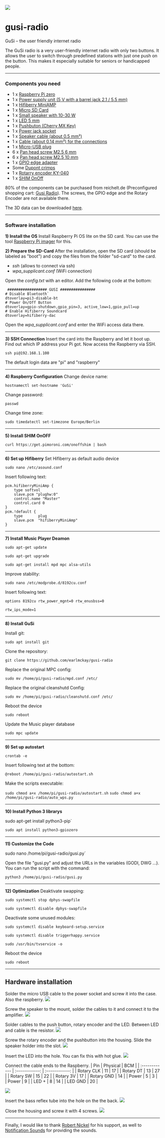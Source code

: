 ![](images/gusi-radio_panorama_3d.jpg)

# gusi-radio

GuSi – the user friendly internet radio

The GuSi radio is a very user-friendly internet radio with only two buttons. It allows the user to switch through predefined stations with just one push on the button. This makes it especially suitable for seniors or handicapped people.

------------

### Components you need

 - 1 x [Raspberry Pi zero](https://www.reichelt.de/de/de/raspberry-pi-zero-wh-v-1-1-1-ghz-512-mb-ram-wlan-bt-rasp-pi-zero-wh-p222531.html?&nbc=1)
 - 1 x [Power supply unit (5 V with a barrel jack 2.1 / 5.5 mm)](https://www.reichelt.de/de/de/steckernetzteil-12-w-5-v-2-4-a-ea1012ahes501-p293278.html?&nbc=1)
 - 1 x [Hifiberry MiniAMP](https://www.reichelt.de/de/de/raspberry-pi-shield-hifiberry-miniamp-rpi-hb-mini-amp-p191036.html?&nbc=1)
 - 1 x [Micro SD Card](https://www.reichelt.de/de/de/microsdhc-speicherkarte-16gb-sandisk-ultra-sdsquar016ggn6ma-p214843.html?&nbc=1)
 - 1 x [Small speaker with 10-30 W](https://www.reichelt.de/de/de/breitbandlautsprecher-fr-8-ta-10-w-4-ohm-vis-2402-p239748.html?&nbc=1)
 - 1 x [LED 5 mm](https://www.reichelt.de/de/de/led-5-mm-bedrahtet-kaltweiss-7150-mcd-50--led-el-5-7150kw-p164206.html?&nbc=1)
 - 1 x [Pushbuton (Cherry MX Key)](https://www.reichelt.de/de/de/cherry-mx-blue-keyswitch-cherry-mx1a-e1nn-p202569.html?&nbc=1)
 - 1 x [Power jack socket](https://www.reichelt.de/de/de/einbaubuchse-zentraleinbau-aussen-5-6-mm-innen-2-1-mm-hebl-21-p8524.html?&nbc=1)
 - 1 x [Speaker cable (about 0.5 mm²)](https://www.reichelt.de/de/de/zwillingslitze-flexibel-2x0-5mm-5m-ring-la-205-5-p9816.html?&nbc=1)
 - 1 x [Cable (about 0.14 mm²) for the connections](https://www.reichelt.de/de/de/kupferlitze-isoliert-10-m-1-x-0-14-mm-schwarz-litze-sw-p10298.html?&nbc=1)
 - 1 x [Micro-USB plug](https://www.reichelt.de/de/de/micro-usb-stecker-typ-b-5-polig-usb-micro-st-p124013.html?&nbc=1)
 - 6 x [Pan head screw M2.5 6 mm](https://www.ebay.de/itm/251411230965?_trkparms=ispr%3D1&hash=item3a8946f0f5:g:FYEAAOxydlFSrMWA&amdata=enc%3AAQAGAAACoPYe5NmHp%252B2JMhMi7yxGiTJkPrKr5t53CooMSQt2orsSg3Ye8yTWgOW7pmE1t838dpsBclJk1M3ulJ%252FglBcTmXJX3%252BzRg0H2INadil%252BBp%252Fk%252BZY%252FI%252BR%252F5uJ0EoVAWur4JjuGs48Sg2KLeW%252BfF%252BaRPvEHQ%252BzfUq68tp6TKcf7bCp9xiAAHtK88EaOCE1ueldkUDYmH4i8crB%252FNoDd%252FMtRoHkRWLuQ9FRKNjTqua7zyMzCPcVT3KLCta8zEheq0RPYYOmW1KYRUcVc8eYGLXTMeVa34MfFfNdfN%252BJLqZ%252FhhrtV9OKFQBVq9rM%252BdgimLALmkp2xAwklhRJH1H56gfWjoghc5vMG%252BWp2FME5AeQVpADuWC4NRhHTI8E2GP2UI3426VWVQ9uDTMaJUJ6CMK%252Bgg2IAHQ8dNrA3CwlagbuB%252BGRI3r7vCTXbZx5zsRvjkw01GdeczQCdYotA4mJT6m3T9hXuC446gixqgCcNtCJgFHcsCZC2ai7Qfpq%252BmDMa1qJIU%252B4uXGY%252FV2qJ%252FNIkIldPFcwT7xgwRo0S9J72iEKf5tXg1HrZDxsTRWiYRuVDTdrnJP%252BudIqH%252BWO8YY15q4CSu8%252B72q5oVHwHFwDZGGdsRnCwRx3Zav9bpc9RcGap60Pxd8%252Bp4ZQC9uirkEFsw4lBKgdRFdYhK9MwP6aXsDw4SPjIIDSq%252F5uiRel%252BMiOHdVQwlR4L35UQMTlZDyR2QpdY%252FwbGfzO%252B%252BBo3RtbwAMmGnVGD3nx9aTrr2uwRYrrmjgXakt5l6IL3xSxt5IvMYZE%252BO6gBad9VLLtI4np1qGjoLGWHx35NqyfM45ATQvCoV6Yu4xOaQVz%252FNVph4NcoSQ1RVz%252Fm4TdMZrDx%252FscbNagSiyy1JZUXA6Z0GmcfdOqJ1ItIFsQ%253D%253D%7Cclp%3A2334524%7Ctkp%3ABFBMyJyE5c1f)
 - 6 x [Pan head screw M2.5 10 mm](https://www.ebay.de/itm/251411230965?_trkparms=ispr%3D1&hash=item3a8946f0f5:g:FYEAAOxydlFSrMWA&amdata=enc%3AAQAGAAACoPYe5NmHp%252B2JMhMi7yxGiTJkPrKr5t53CooMSQt2orsSg3Ye8yTWgOW7pmE1t838dpsBclJk1M3ulJ%252FglBcTmXJX3%252BzRg0H2INadil%252BBp%252Fk%252BZY%252FI%252BR%252F5uJ0EoVAWur4JjuGs48Sg2KLeW%252BfF%252BaRPvEHQ%252BzfUq68tp6TKcf7bCp9xiAAHtK88EaOCE1ueldkUDYmH4i8crB%252FNoDd%252FMtRoHkRWLuQ9FRKNjTqua7zyMzCPcVT3KLCta8zEheq0RPYYOmW1KYRUcVc8eYGLXTMeVa34MfFfNdfN%252BJLqZ%252FhhrtV9OKFQBVq9rM%252BdgimLALmkp2xAwklhRJH1H56gfWjoghc5vMG%252BWp2FME5AeQVpADuWC4NRhHTI8E2GP2UI3426VWVQ9uDTMaJUJ6CMK%252Bgg2IAHQ8dNrA3CwlagbuB%252BGRI3r7vCTXbZx5zsRvjkw01GdeczQCdYotA4mJT6m3T9hXuC446gixqgCcNtCJgFHcsCZC2ai7Qfpq%252BmDMa1qJIU%252B4uXGY%252FV2qJ%252FNIkIldPFcwT7xgwRo0S9J72iEKf5tXg1HrZDxsTRWiYRuVDTdrnJP%252BudIqH%252BWO8YY15q4CSu8%252B72q5oVHwHFwDZGGdsRnCwRx3Zav9bpc9RcGap60Pxd8%252Bp4ZQC9uirkEFsw4lBKgdRFdYhK9MwP6aXsDw4SPjIIDSq%252F5uiRel%252BMiOHdVQwlR4L35UQMTlZDyR2QpdY%252FwbGfzO%252B%252BBo3RtbwAMmGnVGD3nx9aTrr2uwRYrrmjgXakt5l6IL3xSxt5IvMYZE%252BO6gBad9VLLtI4np1qGjoLGWHx35NqyfM45ATQvCoV6Yu4xOaQVz%252FNVph4NcoSQ1RVz%252Fm4TdMZrDx%252FscbNagSiyy1JZUXA6Z0GmcfdOqJ1ItIFsQ%253D%253D%7Cclp%3A2334524%7Ctkp%3ABFBMyJyE5c1f)
 - 1 x [GPIO edge adapter](https://www.berrybase.de/neu/gpio-edge-erweiterung-gpio-adapter-f-252-r-raspberry-pi?c=2413)
 - Some [Dupont crimps](https://www.reichelt.de/de/de/entwicklerboards-dupont-crimp-set-610-teilig-debo-set-dupont-p279901.html?&nbc=1)
 - 1 x [Rotarry encoder KY-040](https://www.berrybase.de/bauelemente/passive-bauelemente/potentiometer/drehimpulsgeber/drehregler/rotary-encoder-mit-breakoutboard)
 - 1 x [SHIM OnOff](https://www.reichelt.de/de/de/raspberry-pi-shield-onoff-shim-rpi-shd-onoff-p272023.html?&nbc=1)

80% of the components can be purchased from reichelt.de (Preconfigured shopping cart: [Gusi Radio](https://www.reichelt.de/my/1832192 "Gusi Radio")). The screws, the GPIO edge and the Rotary Encoder are not available there.

The 3D data can be downloaded [here](https://www.thingiverse.com/thing:4823464 "Thingiverse").

------------

### Software installation

 **1) Install the OS**
 Install Raspberry Pi OS lite on the SD card. You can use the tool [Raspberry Pi imager](https://www.raspberrypi.org/software/ "Raspberry Pi imager") for this.

  **2) Prepare the SD-Card**
After the installation, open the SD card (should be labeled as "boot") and copy the files from the folder "sd-card" to the card.
- *ssh* (allows to connect via ssh)
- *wpa_supplicant.conf* (WiFi connection)


Open the *config.txt* with an editor. Add the following code at the bottom:
```
 ################## GUSI ################
# Disable Bluetooth`
dtoverlay=pi3-disable-bt
# Power On/Off Button
dtoverlay=gpio-shutdown,gpio_pin=3, active_low=1,gpio_pull=up
# Enable Hifiberry Soundcard
dtoverlay=hifiberry-dac
```

Open the *wpa_supplicant.conf*  and enter the WiFi access data there.

------------


  **3) SSH Connection**
Insert the card into the Raspberry and let it boot up. Find out which IP address your Pi got. Now access the Raspberry via SSH.

`ssh pi@192.168.1.100`

The default login data are "pi" and "raspberry"

------------


  **4) Raspberry Configuration**
Change device name:

`hostnamectl set-hostname 'GuSi'`

Change password:

`passwd`

Change time zone:

`sudo timedatectl set-timezone Europe/Berlin`

------------

  **5) Install SHIM OnOFF**

`curl https://get.pimoroni.com/onoffshim | bash`

------------

  **6) Set up Hifiberry**
Set Hifiberry as default audio device

`sudo nano /etc/asound.conf`

Insert following text:
```
pcm.hifiberryMiniAmp {
    type softvol
    slave.pcm "plughw:0"
    control.name "Master"
    control.card 0
}
pcm.!default {
    type       plug
    slave.pcm  "hifiberryMiniAmp"
}
```

------------


  **7) Install Music Player Deamon**
  
`sudo apt-get update`

`sudo apt-get upgrade`

`sudo apt-get install mpd mpc alsa-utils`

Improve stability:

`sudo nano /etc/modprobe.d/8192cu.conf`

Insert following text:
```
options 8192cu rtw_power_mgnt=0 rtw_enusbss=0

rtw_ips_mode=1

```

------------

  **8) Install GuSi**

Install git:

`sudo apt install git`

Clone the repository:

`git clone https://github.com/earlmckay/gusi-radio`

Replace the original MPC config:

`sudo mv /home/pi/gusi-radio/mpd.conf /etc/`

Replace the original cleanshutd Config:

`sudo mv /home/pi/gusi-radio/cleanshutd.conf /etc/`

Reboot the device

`sudo reboot`

Update the Music player database

`sudo mpc update`

------------


  **9) Set up autostart**

`crontab -e`

Insert following text at the bottom:
```
@reboot /home/pi/gusi-radio/autostart.sh
```

Make the scripts executable:

`sudo chmod a+x /home/pi/gusi-radio/autostart.sh`
`sudo chmod a+x /home/pi/gusi-radio/auto_wps.py`

------------


  **10) Install Python 3 librarys**

sudo apt-get install python3-pip`

`sudo apt install python3-gpiozero`


------------

  **11) Customize the Code**

sudo nano /home/pi/gusi-radio/gusi.py`

Open the file "gusi.py" and adjust the URLs in the variables (GODI, DWG ...).
You can run the script with the command:

`python3 /home/pi/gusi-radio/gusi.py`

------------


  **12) Optimization**
Deaktivate swapping:

`sudo systemctl stop dphys-swapfile`

`sudo systemctl disable dphys-swapfile`

Deactivate some unused modules:

`sudo systemctl disable keyboard-setup.service`

`sudo systemctl disable triggerhappy.service`

`sudo /usr/bin/tvservice -o`

Reboot the device

`sudo reboot`

------------

## Hardware installation

Solder the micro USB cable to the power socket and screw it into the case. Also the raspberry. 
![](images/step_1.jpg)

Screw the speaker to the mount, solder the cables to it and connect it to the amplifier.
![](images/step_2.jpg)

Solder cables to the push button, rotary encoder and the LED. Between LED and cable is the resistor.
![](images/step_3.jpg)

Screw the rotary encoder and the pushbutton into the housing. Slide the speaker holder into the slot.
![](images/step_4.jpg)

Insert the LED into the hole. You can fix this with hot glue.
![](images/step_5.jpg)

Connect the cable ends to the Raspberry. 
| Pin | Physical | BCM |
| :------------ | :------------: | :------------: |
| Rotary CLK | 11 | 17 |
| Rotary DT | 13 | 27 |
| Rotary SW | 15 | 22 |
| Rotary 3V | 17 |
| Rotary GND | 14 |
| Power | 5 | 3 |
| Power | 9 |
| LED + | 8 | 14 |
| LED GND | 20 |

![](images/routing.jpg)

Insert the bass reflex tube into the hole on the the back.
![](images/step_6.jpg)

Close the housing and screw it with 4 screws.
![](images/step_7.jpg)

------------
Finally, I would like to thank [Robert Nickel](https://github.com/Robert-Nickel) for his support, as well to [Notification Sounds](https://notificationsounds.com/) for providing the sounds.
